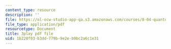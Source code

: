 ```yaml
---
content_type: resource
description: ''
file: https://ol-ocw-studio-app-qa.s3.amazonaws.com/courses/8-04-quantum-physics-i-spring-2016/1b220f03b3dd779b9e2eb9bc2a6c1e31_f079K1f2WQk.pdf
file_type: application/pdf
resourcetype: Document
title: 3play pdf file
uid: 1b220f03-b3dd-779b-9e2e-b9bc2a6c1e31
---
```

